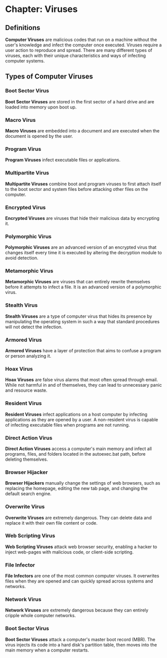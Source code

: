 # Chapter: Viruses

## Definitions

**Computer Viruses** are malicious codes that run on a machine without the user's knowledge and infect the computer once executed. Viruses require a user action to reproduce and spread. There are many different types of viruses, each with their unique characteristics and ways of infecting computer systems.

## Types of Computer Viruses

### Boot Sector Virus

**Boot Sector Viruses** are stored in the first sector of a hard drive and are loaded into memory upon boot up.

### Macro Virus

**Macro Viruses** are embedded into a document and are executed when the document is opened by the user.

### Program Virus

**Program Viruses** infect executable files or applications.

### Multipartite Virus

**Multipartite Viruses** combine boot and program viruses to first attach itself to the boot sector and system files before attacking other files on the computer.

### Encrypted Virus

**Encrypted Viruses** are viruses that hide their malicious data by encrypting it.

### Polymorphic Virus

**Polymorphic Viruses** are an advanced version of an encrypted virus that changes itself every time it is executed by altering the decryption module to avoid detection.

### Metamorphic Virus

**Metamorphic Viruses** are viruses that can entirely rewrite themselves before it attempts to infect a file. It is an advanced version of a polymorphic virus.

### Stealth Virus

**Stealth Viruses** are a type of computer virus that hides its presence by manipulating the operating system in such a way that standard procedures will not detect the infection.

### Armored Virus

**Armored Viruses** have a layer of protection that aims to confuse a program or person analyzing it.

### Hoax Virus

**Hoax Viruses** are false virus alarms that most often spread through email. While not harmful in and of themselves, they can lead to unnecessary panic and resource waste.

### Resident Virus

**Resident Viruses** infect applications on a host computer by infecting applications as they are opened by a user. A non-resident virus is capable of infecting executable files when programs are not running.

### Direct Action Virus

**Direct Action Viruses** access a computer's main memory and infect all programs, files, and folders located in the autoexec.bat path, before deleting themselves.

### Browser Hijacker

**Browser Hijackers** manually change the settings of web browsers, such as replacing the homepage, editing the new tab page, and changing the default search engine.

### Overwrite Virus

**Overwrite Viruses** are extremely dangerous. They can delete data and replace it with their own file content or code.

### Web Scripting Virus

**Web Scripting Viruses** attack web browser security, enabling a hacker to inject web-pages with malicious code, or client-side scripting.

### File Infector

**File Infectors** are one of the most common computer viruses. It overwrites files when they are opened and can quickly spread across systems and networks.

### Network Virus

**Network Viruses** are extremely dangerous because they can entirely cripple whole computer networks.

### Boot Sector Virus

**Boot Sector Viruses** attack a computer's master boot record (MBR). The virus injects its code into a hard disk's partition table, then moves into the main memory when a computer restarts.
